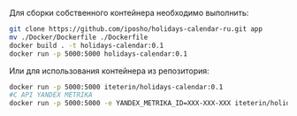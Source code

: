 Для сборки собственного контейнера необходимо выполнить: 

```bash
git clone https://github.com/iposho/holidays-calendar-ru.git app
mv ./Docker/Dockerfile ./Dockerfile
docker build . -t holidays-calendar:0.1
docker run -p 5000:5000 holidays-calendar:0.1
```

Или для использования контейнера из репозитория: 
```bash
docker run -p 5000:5000 iteterin/holidays-calendar:0.1 
#С API YANDEX METRIKA
docker run -p 5000:5000 -e YANDEX_METRIKA_ID=XXX-XXX-XXX iteterin/holidays-calendar:0.1
```
